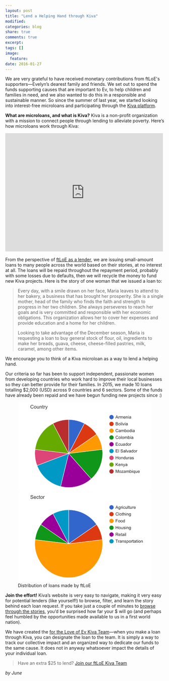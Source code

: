 ```yaml
---
layout: post
title: "Lend a Helping Hand through Kiva"
modified:
categories: blog
share: true
comments: true
excerpt:
tags: []
image:
  feature:
date: 2016-01-27
---
```


We are very grateful to have received monetary contributions from ftLoE's supporters—Evelyn’s dearest family and friends. We set out to spend the funds supporting causes that are important to Ev, to help children and families in need, and we also wanted to do this in a responsible and sustainable manner. So since the summer of last year, we started looking into interest-free microloans and participating through the [Kiva platform][Kiva platform].

**What are microloans, and what is Kiva?** Kiva is a non-profit organization with a mission to connect people through lending to alleviate poverty. Here’s how microloans work through Kiva:

<iframe src="https://player.vimeo.com/video/16991128" width="500" height="375" frameborder="0" webkitallowfullscreen mozallowfullscreen allowfullscreen></iframe>

From the perspective of [ftLoE as a lender][ftLoE as a lender], we are issuing small-amount loans to many people across the world based on their stories, at no interest at all. The loans will be repaid throughout the repayment period, probably with some losses due to defaults, then we will recycle the money to fund new Kiva projects. Here is the story of one woman that we issued a loan to:

> Every day, with a smile drawn on her face, Maria leaves to attend to her bakery, a business that has brought her prosperity. She is a single mother, head of the family who finds the faith and strength to progress in her two children. She always perseveres to reach her goals and is very committed and responsible with her economic obligations. This organization allows her to cover her expenses and provide education and a home for her children.
>
> Looking to take advantage of the December season, Maria is requesting a loan to buy general stock of flour, oil, ingredients to make her breads, guava, cheese, cheese-filled pastries, milk, caramel, among other items.

We encourage you to think of a Kiva microloan as a way to lend a helping hand.

Our criteria so far has been to support independent, passionate women from developing countries who work hard to improve their local businesses so they can better provide for their families. In 2015, we made 10 loans totalling $2,000 (USD) across 9 countries and 6 sectors. Some of the funds have already been repaid and we have begun funding new projects since :)

<figure class="half">
	<img src="/images/2016-01-27-lend-a-helping-hand-through-kiva-0.png" alt="image">
	<img src="/images/2016-01-27-lend-a-helping-hand-through-kiva-1.png" alt="image">
	<figcaption>Distribution of loans made by ftLoE</figcaption>
</figure>

**Join the effort!** Kiva’s website is very easy to navigate, making it very easy for potential lenders (like yourself!) to browse, filter, and learn the story behind each loan request. If you take just a couple of minutes to [browse through the stories][browse through the stories], you’d be surprised how far your $ will go (and perhaps feel humbled by the opportunities made available to us in a first world nation). 

We have created the [for the Love of Ev Kiva Team][for the Love of Ev Kiva Team]—when you make a loan through Kiva, you can designate the loan to the team.  It is simply a way to track our collective impact and an organized way to dedicate our funds to the same cause. It does not in anyway whatsoever impact the details of your individual loan.

> Have an extra $25 to lend?
> [Join our ftLoE Kiva Team][Join our ftLoE Kiva Team]

[Kiva platform]: http://www.kiva.org
[ftLoE as a lender]: http://www.kiva.org/lender/fortheloveofev
[browse through the stories]: http://www.kiva.org/lend
[for the Love of Ev Kiva Team]: https://www.kiva.org/team/ftloe
[Join our ftLoE Kiva Team]: https://www.kiva.org/team/ftloe

*by June*
